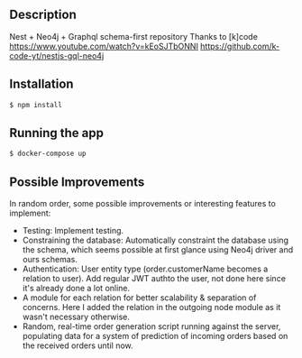 ## Description

Nest + Neo4j + Graphql schema-first repository
Thanks to [k]code https://www.youtube.com/watch?v=kEoSJTbONNI
https://github.com/k-code-yt/nestjs-gql-neo4j

## Installation

```bash
$ npm install
```

## Running the app

```bash
$ docker-compose up
```

## Possible Improvements
In random order, some possible improvements or interesting features to implement:
- Testing: Implement testing.
- Constraining the database: Automatically constraint the database using the schema, which seems possible at first glance using Neo4j driver and ours schemas.
- Authentication: User entity type (order.customerName becomes a relation to user). Add regular JWT authto the user, not done here since it's already done a lot online.
- A module for each relation for better scalability & separation of concerns. Here I added the relation in the outgoing node module as it wasn't necessary otherwise.
- Random, real-time order generation script running against the server, populating data for a system of prediction of incoming orders based on the received orders until now.
